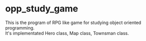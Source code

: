 # opp_study_game
This is the program of RPG like game for studying object oriented programming.<br>
It's implementated Hero class, Map class, Townsman class.
